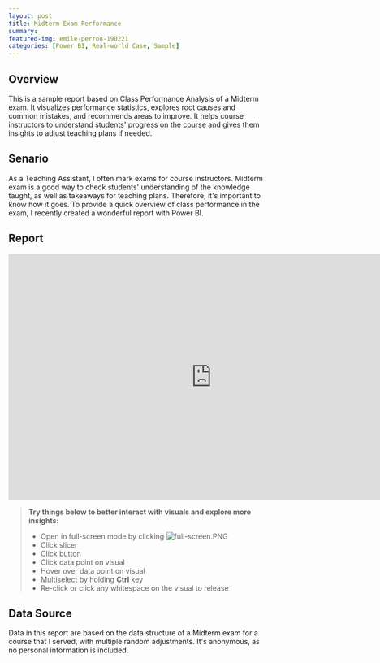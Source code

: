 ```yaml
---
layout: post
title: Midterm Exam Performance
summary: 
featured-img: emile-perron-190221
categories: [Power BI, Real-world Case, Sample]
---
```


## Overview

This is a sample report based on Class Performance Analysis of a Midterm exam. It visualizes performance statistics, explores root causes and common mistakes, and recommends areas to improve. It helps course instructors to understand students' progress on the course and gives them insights to adjust teaching plans if needed. 

## Senario

As a Teaching Assistant, I often mark exams for course instructors. Midterm exam is a good way to check students' understanding of the knowledge taught, as well as takeaways for teaching plans. Therefore, it's important to know how it goes. To provide a quick overview of class performance in the exam, I recently created a wonderful report with Power BI.  


## Report

<iframe title="Report Section" width="800" height="486" src="https://app.powerbi.com/view?r=eyJrIjoiYmFmNzI3MGMtN2ZkZS00ZDhlLWFlYWYtMGNkYjc4MThjOWI4IiwidCI6IjM1ZmRjNzUyLWY0YmEtNDA2Ny1hOTY2LWM5MzJhNzNjN2IyYyJ9" frameborder="0" allowFullScreen="true"></iframe>


>   **Try things below to better interact with visuals and explore more insights:**
>
> *   Open in full-screen mode by clicking ![full-screen.PNG](https://raw.githubusercontent.com/shuonaweng/shuonaweng.githut.io/main/_includes/full-screen.PNG)
> *   Click slicer
> *   Click button
> *   Click data point on visual
> *   Hover over data point on visual
> *   Multiselect by holding **Ctrl** key
> *   Re-click or click any whitespace on the visual to release


## Data Source

Data in this report are based on the data structure of a Midterm exam for a course that I served, with multiple random adjustments. It's anonymous, as no personal information is included.
